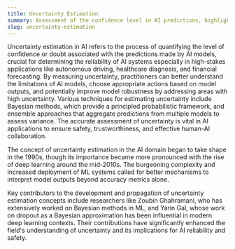 ```yaml
---
title: Uncertainty Estimation
summary: Assessment of the confidence level in AI predictions, highlighting areas where model outputs require cautious interpretation.
slug: uncertainty-estimation
---
```


Uncertainty estimation in AI refers to the process of quantifying the level of confidence or doubt associated with the predictions made by AI models, crucial for determining the reliability of AI systems especially in high-stakes applications like autonomous driving, healthcare diagnosis, and financial forecasting. By measuring uncertainty, practitioners can better understand the limitations of AI models, choose appropriate actions based on model outputs, and potentially improve model robustness by addressing areas with high uncertainty. Various techniques for estimating uncertainty include Bayesian methods, which provide a principled probabilistic framework, and ensemble approaches that aggregate predictions from multiple models to assess variance. The accurate assessment of uncertainty is vital in AI applications to ensure safety, trustworthiness, and effective human-AI collaboration.

The concept of uncertainty estimation in the AI domain began to take shape in the 1990s, though its importance became more pronounced with the rise of deep learning around the mid-2010s. The burgeoning complexity and increased deployment of ML systems called for better mechanisms to interpret model outputs beyond accuracy metrics alone.

Key contributors to the development and propagation of uncertainty estimation concepts include researchers like Zoubin Ghahramani, who has extensively worked on Bayesian methods in ML, and Yarin Gal, whose work on dropout as a Bayesian approximation has been influential in modern deep learning contexts. Their contributions have significantly enhanced the field's understanding of uncertainty and its implications for AI reliability and safety.